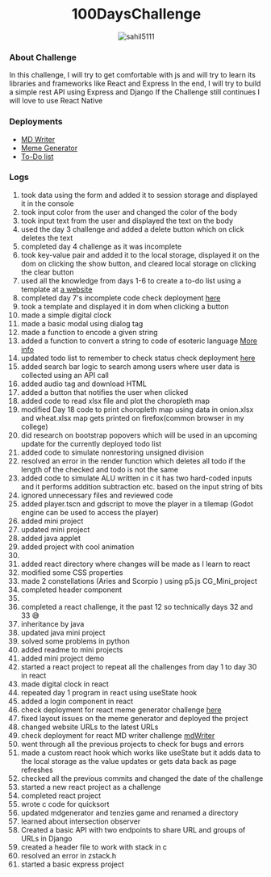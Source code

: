 <h1 align="center"> 100DaysChallenge </h1>

<p align="center"> <img src="https://komarev.com/ghpvc/?username=sahil5111&label=Profile%20views&color=0e75b6&style=flat" alt="sahil5111" /> </p>

### About Challenge
In this challenge, I will try to get comfortable with js and will try to learn its libraries and frameworks like React and Express 
In the end, I will try to build a simple rest API using Express and Django 
If the Challenge still continues I will love to use React Native

### Deployments
- [MD Writer](https://6380ee9ba04cfb4970e707f8--warm-cheesecake-318fd4.netlify.app/)
- [Meme Generator](https://637244b0a5d3273e669bd68a--fabulous-croquembouche-489c39.netlify.app/)
- [To-Do list](https://sahil5111.github.io/100DayChallenge/)

### Logs

001. took data using the form and added it to session storage and displayed it in the console
002. took input color from the user and changed the color of the body 
003. took input text from the user and displayed the text on the body
004. used the day 3 challenge and added a delete button which on click deletes the text 
005. completed day 4 challenge as it was incomplete
006. took key-value pair and added it to the local storage, displayed it on the dom on clicking the show button, and cleared local storage on clicking the clear button
007. used all the knowledge from days 1-6 to create a to-do list using a template at [a website](https://mdbootstrap.com/docs/standard/extended/to-do-list/)
008. completed day 7's incomplete code check deployment [here](https://sahil5111.github.io/100DayChallenge/) 
009. took a template and displayed it in dom when clicking a button
010. made a simple digital clock
011. made a basic modal using dialog tag
012. made a function to encode a given string <!-- solution to a very challenging quiz-->
013. added a function to convert a string to code of esoteric language [More info](https://www.youtube.com/watch?v=hdHjjBS4cs8)
014. updated todo list to remember to check status check deployment [here](https://sahil5111.github.io/100DayChallenge/)
015. added search bar logic to search among users where user data is collected using an API call
016. added audio tag and download HTML
017. added a button that notifies the user when clicked
018. added code to read xlsx file and plot the choropleth map
019. modified Day 18 code to print choropleth map using data in onion.xlsx and wheat.xlsx map gets printed on firefox(common browser in my college)
020. did research on bootstrap popovers which will be used in an upcoming update for the currently deployed todo list
021. added code to simulate nonrestoring unsigned division
022. resolved an error in the render function which deletes all todo if the length of the checked and todo is not the same
023. added code to simulate ALU written in c it has two hard-coded inputs and it performs addition subtraction etc. based on the input string of bits
024. ignored unnecessary files and reviewed code
025. added player.tscn and gdscript to move the player in a tilemap (Godot engine can be used to access the player)
026. added mini project
027. updated mini project
028. added java applet
029. added project with cool animation
030. 
031. added react directory where changes will be made as I learn to react
032. modified some CSS properties
033. made 2 constellations (Aries and Scorpio ) using p5.js CG_Mini_project
034. completed header component
035. 
036. completed a react challenge, it the past 12 so technically days 32 and 33 😅
037. inheritance by java
038. updated java mini project
039. solved some problems in python
040. added readme to mini projects <!--as friends were facing problems starting projects on their local devices -->
041. added mini project demo
042. started a react project to repeat all the challenges from day 1 to day 30 in react
043. made digital clock in react
044. repeated day 1 program in react using useState hook
045. added a login component in react
046. check deployment for react meme generator challenge [here](https://637244b0a5d3273e669bd68a--fabulous-croquembouche-489c39.netlify.app/)
047. fixed layout issues on the meme generator and deployed the project
048. changed website URLs to the latest URLs
049. check deployment for react MD writer challenge [mdWriter](https://6380ee9ba04cfb4970e707f8--warm-cheesecake-318fd4.netlify.app/)
050. went through all the previous projects to check for bugs and errors
051. made a custom react hook which works like useState but it adds data to the local storage as the value updates or gets data back as page refreshes
052. checked all the previous commits and changed the date of the challenge
053. started a new react project as a challenge
054. completed react project
055. wrote c code for quicksort
056. updated mdgenerator and tenzies game and renamed a directory
057. learned about intersection observer
058. Created a basic API with two endpoints to share URL and groups of URLs in Django
059. created a header file to work with stack in c
060. resolved an error in zstack.h
061. started a basic express project 